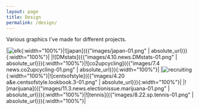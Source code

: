 ```yaml
---
layout: page
title: Design
permalink: /design/
---
```


Various graphics I've made for different projects.

|![elk]({{"images/elk-01.png"|absolute_url}}){:width="100%"}|![japan]({{"images/japan-01.png" | absolute_url}}){:width="100%"}|
|![DMstats]({{"images/4.10.news.DMstats-01.png" | absolute_url}}){:width="100%"}|![co2upcycling]({{"images/7.4 news.co2upcycling-01.png" | absolute_url}}){:width="100%"}|
|![recruiting]({{"images/winter17recruiting-01.png"|absolute_url}}){:width="100%"}|![centsofstyle]({{"images/4.20 a&e.centsofstyle.lookbook.3-01.png" | absolute_url}}){:width="100%"}|
|![marijuana]({{"images/11.3.news.electionissue.marijuana-01.png" | absolute_url}}){:width="100%"}|![tennis]({{"images/8.22.sp.tennis-01.png" | absolute_url}}){:width="100%"}|

